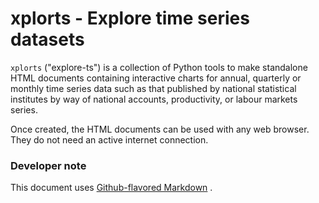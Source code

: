 # xplorts - Explore time series datasets

`xplorts` ("explore-ts") is a collection of Python tools to make standalone HTML documents
containing interactive charts for annual, quarterly or monthly time series data such as that published
by national statistical institutes by way of national accounts, productivity, or labour
markets series.

Once created, the HTML documents can be used with any web browser.  They do not need an
active internet connection.

### Developer note
This document uses
[Github-flavored Markdown](https://guides.github.com/features/mastering-markdown/)
.
